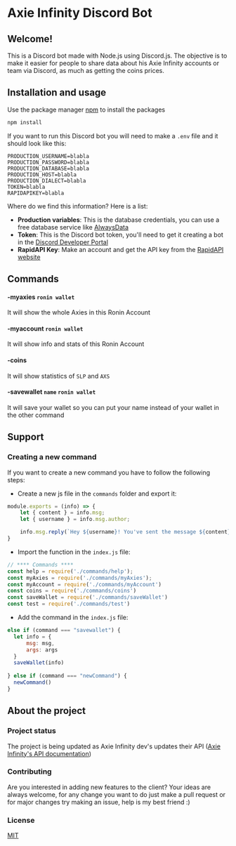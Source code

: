 # Axie Infinity Discord Bot

## Welcome!
This is a Discord bot made with Node.js using Discord.js. The objective is to make it easier for people to share data about his Axie Infinity accounts or team via Discord, as much as getting the coins prices.

## Installation and usage

Use the package manager [npm](https://www.npmjs.com/) to install the packages

```bash
npm install
```

If you want to run this Discord bot you will need to make a ```.env``` file and it should look like this:

```
PRODUCTION_USERNAME=blabla
PRODUCTION_PASSWORD=blabla
PRODUCTION_DATABASE=blabla
PRODUCTION_HOST=blabla
PRODUCTION_DIALECT=blabla
TOKEN=blabla
RAPIDAPIKEY=blabla
```
Where do we find this information? Here is a list:

- **Production variables**: This is the database credentials, you can use a free database service like [AlwaysData](https://www.alwaysdata.com/en/)
- **Token**: This is the Discord bot token, you'll need to get it creating a bot in the [Discord Developer Portal](https://discord.com/developers/applications)
- **RapidAPI Key**: Make an account and get the API key from the [RapidAPI website](https://rapidapi.com/)

## Commands

#### -myaxies ```ronin wallet```
It will show the whole Axies in this Ronin Account
</br>

#### -myaccount ```ronin wallet```
It will show info and stats of this Ronin Account
</br>

#### -coins
It will show statistics of ```SLP``` and ```AXS```

#### -savewallet ```name``` ```ronin wallet```
It will save your wallet so you can put your name instead of your wallet in the other command

## Support

### Creating a new command

If you want to create a new command you have to follow the following steps:

- Create a new js file in the ```commands``` folder and export it:
```js
module.exports = (info) => {
    let { content } = info.msg;
    let { username } = info.msg.author;

    info.msg.reply(`Hey ${username}! You've sent the message ${content}`);
}
```
- Import the function in the ```index.js``` file:
```js
// **** Commands ****
const help = require('./commands/help');
const myAxies = require('./commands/myAxies');
const myAccount = require('./commands/myAccount')
const coins = require('./commands/coins')
const saveWallet = require('./commands/saveWallet')
const test = require('./commands/test')
```
- Add the command in the ```index.js``` file:
```js
else if (command === "savewallet") {
  let info = {
      msg: msg,
      args: args
  }
  saveWallet(info)
  
} else if (command === "newCommand") {
  newCommand()
}
```

## About the project

### Project status
The project is being updated as Axie Infinity dev's updates their API ([Axie Infinity's API documentation](https://rapidapi.com/jchbasco/api/axie-infinity))

### Contributing

Are you interested in adding new features to the client? Your ideas are always welcome, for any change you want to do just make a pull request or for major changes try making an issue, help is my best friend :)

### License
[MIT](https://choosealicense.com/licenses/mit/)
